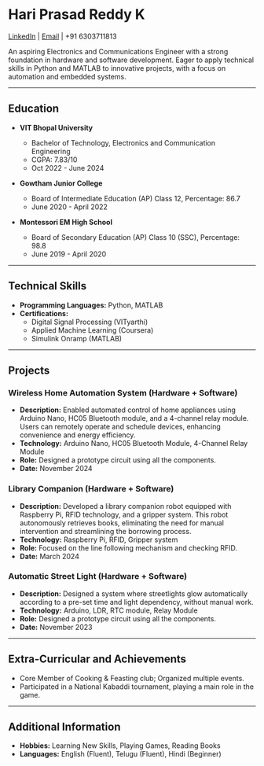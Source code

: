 # Hari Prasad Reddy K

[LinkedIn](https://www.linkedin.com/in/hari02/) | [Email](mailto:katherapallihari@gmail.com) | +91 6303711813

An aspiring Electronics and Communications Engineer with a strong foundation in hardware and software development. Eager to apply technical skills in Python and MATLAB to innovative projects, with a focus on automation and embedded systems.

---

## Education

* **VIT Bhopal University**
    * Bachelor of Technology, Electronics and Communication Engineering
    * CGPA: 7.83/10
    * Oct 2022 - June 2024

* **Gowtham Junior College**
    * Board of Intermediate Education (AP) Class 12, Percentage: 86.7
    * June 2020 - April 2022

* **Montessori EM High School**
    * Board of Secondary Education (AP) Class 10 (SSC), Percentage: 98.8
    * June 2019 - April 2020

---

## Technical Skills

* **Programming Languages:** Python, MATLAB
* **Certifications:**
    * Digital Signal Processing (VITyarthi)
    * Applied Machine Learning (Coursera)
    * Simulink Onramp (MATLAB)

---

## Projects

### **Wireless Home Automation System (Hardware + Software)**
* **Description:** Enabled automated control of home appliances using Arduino Nano, HC05 Bluetooth module, and a 4-channel relay module. Users can remotely operate and schedule devices, enhancing convenience and energy efficiency.
* **Technology:** Arduino Nano, HC05 Bluetooth Module, 4-Channel Relay Module
* **Role:** Designed a prototype circuit using all the components.
* **Date:** November 2024

### **Library Companion (Hardware + Software)**
* **Description:** Developed a library companion robot equipped with Raspberry Pi, RFID technology, and a gripper system. This robot autonomously retrieves books, eliminating the need for manual intervention and streamlining the borrowing process.
* **Technology:** Raspberry Pi, RFID, Gripper system
* **Role:** Focused on the line following mechanism and checking RFID.
* **Date:** March 2024

### **Automatic Street Light (Hardware + Software)**
* **Description:** Designed a system where streetlights glow automatically according to a pre-set time and light dependency, without manual work.
* **Technology:** Arduino, LDR, RTC module, Relay Module
* **Role:** Designed a prototype circuit using all the components.
* **Date:** November 2023

---

## Extra-Curricular and Achievements

* Core Member of Cooking & Feasting club; Organized multiple events.
* Participated in a National Kabaddi tournament, playing a main role in the game.

---

## Additional Information

* **Hobbies:** Learning New Skills, Playing Games, Reading Books
* **Languages:** English (Fluent), Telugu (Fluent), Hindi (Beginner)

